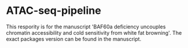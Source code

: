 # ATAC-seq-pipeline
This respority is for the manuscript 'BAF60a deficiency uncouples chromatin accessibility and cold sensitivity from white fat browning'. 
The exact packages version can be found in the manuscript. 

